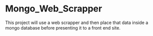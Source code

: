 # Mongo_Web_Scrapper
This project will use a web scrapper and then place that data inside a mongo database before presenting it to a front end site.
